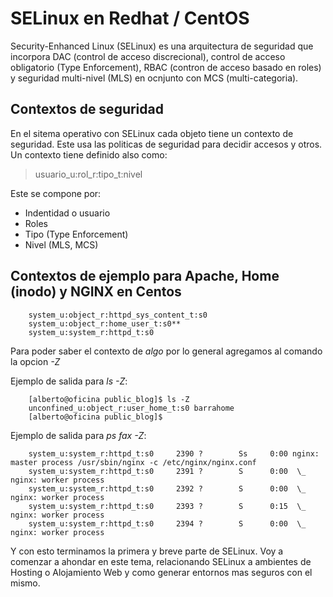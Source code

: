 # SELinux en Redhat / CentOS

Security-Enhanced Linux (SELinux) es una arquitectura de seguridad que incorpora DAC (control de acceso discrecional), control de acceso obligatorio (Type Enforcement), RBAC (contron de acceso basado en roles) y seguridad multi-nivel (MLS) en ocnjunto con MCS (multi-categoria).

## Contextos de seguridad

En el sitema operativo con SELinux cada objeto tiene un contexto de seguridad. Este usa las politicas de seguridad para decidir accesos y otros. Un contexto tiene definido also como:

> usuario_u:rol_r:tipo_t:nivel

Este se compone por:

- Indentidad o usuario
- Roles
- Tipo (Type Enforcement)
- Nivel (MLS, MCS)

## Contextos de ejemplo para Apache, Home (inodo) y NGINX en Centos

        system_u:object_r:httpd_sys_content_t:s0
        system_u:object_r:home_user_t:s0**
        system_u:system_r:httpd_t:s0

Para poder saber el contexto de *algo* por lo general agregamos al comando la opcion *-Z*

Ejemplo de salida para *ls -Z*:

        [alberto@oficina public_blog]$ ls -Z
        unconfined_u:object_r:user_home_t:s0 barrahome
        [alberto@oficina public_blog]$

Ejemplo de salida para *ps fax -Z*:

        system_u:system_r:httpd_t:s0     2390 ?        Ss     0:00 nginx: master process /usr/sbin/nginx -c /etc/nginx/nginx.conf
        system_u:system_r:httpd_t:s0     2391 ?        S      0:00  \_ nginx: worker process
        system_u:system_r:httpd_t:s0     2392 ?        S      0:00  \_ nginx: worker process
        system_u:system_r:httpd_t:s0     2393 ?        S      0:15  \_ nginx: worker process
        system_u:system_r:httpd_t:s0     2394 ?        S      0:00  \_ nginx: worker process

Y con esto terminamos la primera y breve parte de SELinux. Voy a comenzar a ahondar en este tema, relacionando SELinux a ambientes de Hosting o Alojamiento Web y como generar entornos mas seguros con el mismo.
